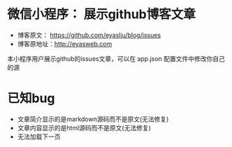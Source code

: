 # 微信小程序： 展示github博客文章

 - 博客原文： https://github.com/eyasliu/blog/issues
 - 博客原地址：http://eyasweb.com

本小程序用户展示github的issues文章，可以在 app.json 配置文件中修改你自己的源

# 已知bug

 - 文章简介显示的是markdown源码而不是原文(无法修复)
 - 文章内容显示的是html源码而不是原文(无法修复)
 - 无法加载下一页